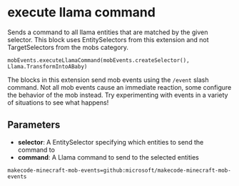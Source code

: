 # execute llama command

Sends a command to all llama entities that are matched by the given selector. This
block uses EntitySelectors from this extension and not TargetSelectors from the mobs
category.

```sig
mobEvents.executeLlamaCommand(mobEvents.createSelector(), Llama.TransformIntoABaby)
```

The blocks in this extension send mob events using the `/event` slash command. Not all mob
events cause an immediate reaction, some configure the behavior of the mob instead. Try
experimenting with events in a variety of situations to see what happens!

## Parameters

* **selector**: A EntitySelector specifying which entities to send the command to
* **command**: A Llama command to send to the selected entities

```package
makecode-minecraft-mob-events=github:microsoft/makecode-minecraft-mob-events
```
